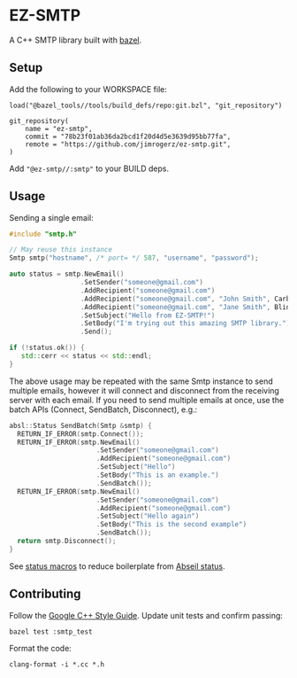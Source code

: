 # EZ-SMTP

A C++ SMTP library built with [bazel](https://bazel.build/).

## Setup

Add the following to your WORKSPACE file:


```
load("@bazel_tools//tools/build_defs/repo:git.bzl", "git_repository")

git_repository(
    name = "ez-smtp",
    commit = "78b23f01ab36da2bcd1f20d4d5e3639d95bb77fa",
    remote = "https://github.com/jimrogerz/ez-smtp.git",
)
```

Add `"@ez-smtp//:smtp"` to your BUILD deps.

## Usage

Sending a single email:

```cpp
#include "smtp.h"

// May reuse this instance
Smtp smtp("hostname", /* port= */ 587, "username", "password");

auto status = smtp.NewEmail()
                  .SetSender("someone@gmail.com")
                  .AddRecipient("someone@gmail.com")
                  .AddRecipient("someone@gmail.com", "John Smith", CarbonCopy)
                  .AddRecipient("someone@gmail.com", "Jane Smith", Blind)
                  .SetSubject("Hello from EZ-SMTP!")
                  .SetBody("I'm trying out this amazing SMTP library.")
                  .Send();

if (!status.ok()) {
   std::cerr << status << std::endl;
}
```

The above usage may be repeated with the same Smtp instance to send multiple
emails, however it will connect and disconnect from the receiving server with
each email. If you need to send multiple emails at once, use the batch APIs
(Connect, SendBatch, Disconnect), e.g.:

```cpp
absl::Status SendBatch(Smtp &smtp) {
  RETURN_IF_ERROR(smtp.Connect());
  RETURN_IF_ERROR(smtp.NewEmail()
                      .SetSender("someone@gmail.com")
                      .AddRecipient("someone@gmail.com")
                      .SetSubject("Hello")
                      .SetBody("This is an example.")
                      .SendBatch());
  RETURN_IF_ERROR(smtp.NewEmail()
                      .SetSender("someone@gmail.com")
                      .AddRecipient("someone@gmail.com")
                      .SetSubject("Hello again")
                      .SetBody("This is the second example")
                      .SendBatch());
  return smtp.Disconnect();
}
```

See [status macros](https://github.com/jimrogerz/status_macros) to reduce boilerplate from
[Abseil status](https://abseil.io/docs/cpp/guides/status).

## Contributing

Follow the [Google C++ Style Guide](https://google.github.io/styleguide/cppguide.html). Update unit tests and confirm passing:

```
bazel test :smtp_test
```

Format the code:

```
clang-format -i *.cc *.h
```